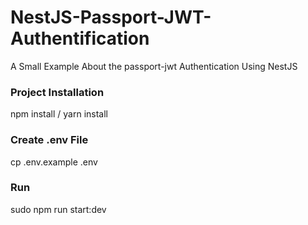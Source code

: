 # NestJS-Passport-JWT-Authentification
A Small Example About the passport-jwt Authentication Using NestJS 

### Project Installation
npm install / yarn install

### Create .env File
cp .env.example .env

### Run
sudo npm run start:dev
